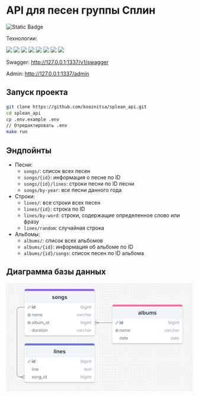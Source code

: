 # API для песен группы Сплин

![Static Badge](https://img.shields.io/badge/development-ongoing-yellow)

Технологии:

<img src="https://img.shields.io/badge/Python-800000?style=for-the-badge&logo=python&logoColor=white"/> <img src="https://img.shields.io/badge/Django-A52A2A?style=for-the-badge&logo=django&logoColor=white"/> <img src="https://img.shields.io/badge/DRF-A52A2A?style=for-the-badge"/> <img src="https://img.shields.io/badge/PostgreSQL-A0522D?style=for-the-badge&logo=PostgreSQL&logoColor=white"/> <img src="https://img.shields.io/badge/Pytest-8B4513?style=for-the-badge&logo=Pytest&logoColor=white"/> <img src="https://img.shields.io/badge/NGINX-BDB76B?style=for-the-badge&logo=NGINX&logoColor=white"/>  <img src="https://img.shields.io/badge/Docker-9a7b4d?style=for-the-badge&logo=Docker&logoColor=white"/> <img src="https://img.shields.io/badge/Elasticsearch-9a7b4d?style=for-the-badge&logo=Elasticsearch&logoColor=white"/>

Swagger: http://127.0.0.1:1337/v1/swagger

Admin: http://127.0.0.1:1337/admin

## Запуск проекта

```bash
git clone https://github.com/kooznitsa/splean_api.git
cd splean_api
cp .env.example .env
// Отредактировать .env
make run
```

## Эндпойнты

- Песни:
  - ```songs/```: список всех песен
  - ```songs/{id}```: информация о песне по ID
  - ```songs/{id}/lines```: строки песни по ID песни
  - ```songs/by-year```: все песни данного года
- Строки:
  - ```lines/```: все строки всех песен
  - ```lines/{id}```: строка по ID
  - ```lines/by-word```: строки, содержащие определенное слово или фразу
  - ```lines/random```: случайная строка
- Альбомы:
  - ```albums/```: список всех альбомов
  - ```albums/{id}```: информация об альбоме по ID
  - ```albums/{id}/songs```: список песен по ID альбома

## Диаграмма базы данных

![Диаграмма базы данных](https://raw.githubusercontent.com/kooznitsa/splean_api/refs/heads/main/sql_diagram.png)
